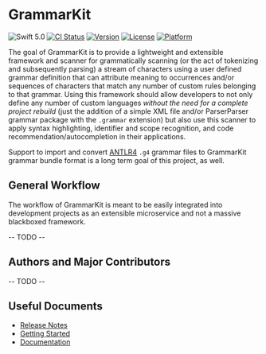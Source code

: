 # GrammarKit

![Swift 5.0](https://img.shields.io/badge/Swift-5.0-orange.svg)
[![CI Status](https://img.shields.io/travis/NoodleOfDeath/GrammarKit.svg?style=flat)](https://travis-ci.org/NoodleOfDeath/GrammarKit)
[![Version](https://img.shields.io/cocoapods/v/GrammarKit.svg?style=flat)](https://cocoapods.org/pods/GrammarKit)
[![License](https://img.shields.io/cocoapods/l/GrammarKit.svg?style=flat)](https://cocoapods.org/pods/GrammarKit)
[![Platform](https://img.shields.io/badge/platforms-iOS%209.0+%20%7C%20macOS%2010.10+-333333.svg)](https://cocoapods.org/pods/GrammarKit)

The goal of GrammarKit is to provide a lightweight and extensible framework and scanner for grammatically scanning (or the act of tokenizing and subsequently parsing) a stream of characters using a user defined grammar definition that can attribute meaning to occurrences and/or sequences of characters that match any number of custom rules belonging to that grammar. Using this framework should allow developers to not only define any number of custom languages _without the need for a complete project rebuild_ (just the addition of a simple XML file and/or ParserParser grammar package with the `.grammar` extension) but also use this scanner to apply syntax highlighting, identifier and scope recognition, and code recommendation/autocompletion in their applications.

Support to import and convert [ANTLR4](https://github.com/antlr/antlr4) `.g4` grammar files to GrammarKit grammar bundle format is a long term goal of this project, as well.

## General Workflow

The workflow of GrammarKit is meant to be easily integrated into development projects as an extensible microservice and not a massive blackboxed framework.

-- TODO --

## Authors and Major Contributors

-- TODO --

## Useful Documents

* [Release Notes](https://github.com/NoodleOfDeath/GrammarKit/release)
* [Getting Started](https://github.com/NoodleOfDeath/GrammarKit/blob/master/doc/getting-started.md)
* [Documentation](https://github.com/NoodleOfDeath/GrammarKit/blob/master/doc/README.md)

